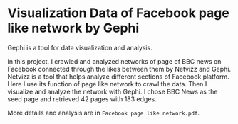 # Visualization Data of Facebook page like network by Gephi

Gephi is a tool for data visualization and analysis.

In this project, I crawled and analyzed networks of page of BBC news on Facebook connected through the likes between them by Netvizz and Gephi.
Netvizz is a tool that helps analyze different sections of Facebook platform. Here I use its function of page like network to crawl the data. Then I visualize and analyze the network with Gephi.
I chose BBC News as the seed page and retrieved 42 pages with 183 edges.

More details and analysis are in `Facebook page like network.pdf`.

